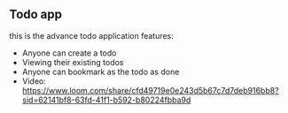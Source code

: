 ## Todo app

this is the advance todo application
features:

- Anyone can create a todo
- Viewing their existing todos
- Anyone can bookmark as the todo as done
- Video: https://www.loom.com/share/cfd49719e0e243d5b67c7d7deb916bb8?sid=62141bf8-63fd-41f1-b592-b80224fbba9d
 
 
